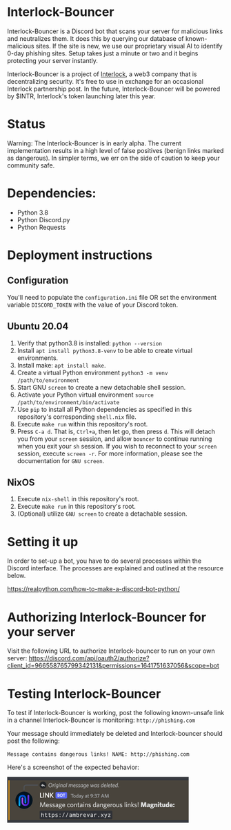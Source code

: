 # Interlock-Bouncer
Interlock-Bouncer is a Discord bot that scans your server for malicious
links and neutralizes them. It does this by querying our database of 
known-malicious sites. If the site is new, we use our proprietary visual 
AI to identify 0-day phishing sites. Setup takes just a minute or two 
and it begins protecting your server instantly.

Interlock-Bouncer is a project of [Interlock](https://www.interlock.network/), 
a web3 company that is decentralizing security. It's free to use in 
exchange for an occasional Interlock partnership post. In the future, 
Interlock-Bouncer will be powered by $INTR, Interlock's token launching 
later this year.

# Status
Warning: The Interlock-Bouncer is in early alpha. The current
implementation results in a high level of false positives (benign
links marked as dangerous). In simpler terms, we err on the side of
caution to keep your community safe.

# Dependencies:

- Python 3.8
- Python Discord.py
- Python Requests

# Deployment instructions

## Configuration

You'll need to populate the `configuration.ini` file OR set the
environment variable `DISCORD_TOKEN` with the value of your Discord
token.

## Ubuntu 20.04

1. Verify that python3.8 is installed: `python --version`
2. Install `apt install python3.8-venv` to be able to create virtual environments.
3. Install make: `apt install make`.
4. Create a virtual Python environment `python3 -m venv /path/to/environment`
5. Start GNU `screen` to create a new detachable shell session.
6. Activate your Python virtual environment `source /path/to/environment/bin/activate`
7. Use `pip` to install all Python dependencies as specified in this
   repository's corresponding `shell.nix` file.
8. Execute `make run` within this repository's root.
9. Press `C-a d`. That is, `Ctrl+a`, then let go, then press `d`. This
   will detach you from your `screen` session, and allow `bouncer` to
   continue running when you exit your `sh` session. If you wish to
   reconnect to your `screen` session, execute `screen -r`. For more
   information, please see the documentation for `GNU screen`.

## NixOS

1. Execute `nix-shell` in this repository's root.
2. Execute `make run` in this repository's root.
3. (Optional) utilize `GNU screen` to create a detachable session.

# Setting it up

In order to set-up a bot, you have to do several processes within the
Discord interface. The processes are explained and outlined at the
resource below.

https://realpython.com/how-to-make-a-discord-bot-python/

# Authorizing Interlock-Bouncer for your server

Visit the following URL to authorize Interlock-bouncer to run on your own
server:
https://discord.com/api/oauth2/authorize?client_id=966558765799342131&permissions=1641751637056&scope=bot

# Testing Interlock-Bouncer

To test if Interlock-Bouncer is working, post the following
known-unsafe link in a channel Interlock-Bouncer is monitoring:
`http://phishing.com`

Your message should immediately be deleted and Interlock-bouncer
should post the following:

```
Message contains dangerous links! NAME: http://phishing.com
```

Here's a screenshot of the expected behavior:

<img width="421" alt="Interlock-bouncer reacting to a malicious link" src="reaction.png">
